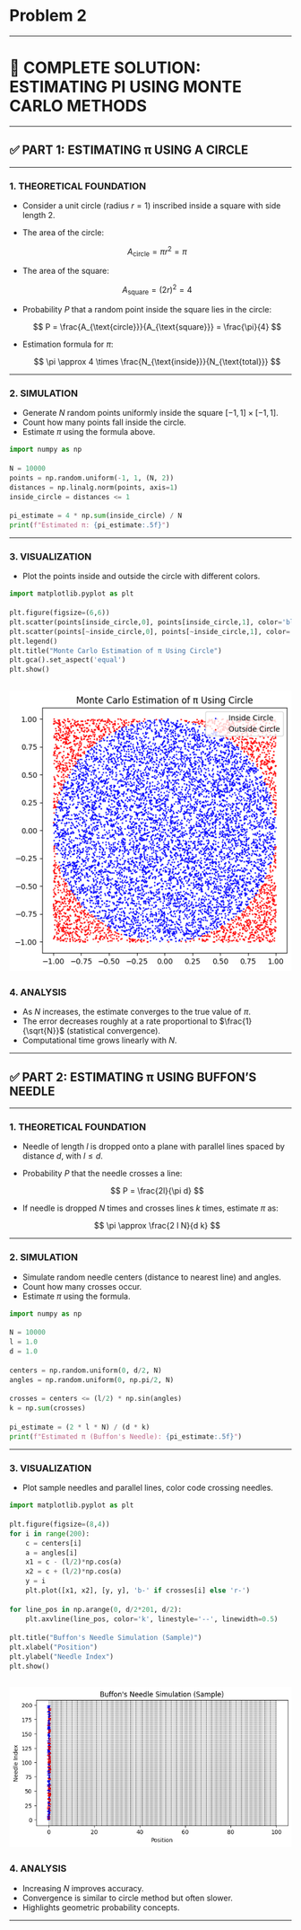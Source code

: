 # Problem 2


---

# 🌟 COMPLETE SOLUTION: ESTIMATING PI USING MONTE CARLO METHODS

---

## ✅ PART 1: ESTIMATING π USING A CIRCLE

---

### 1. THEORETICAL FOUNDATION

* Consider a unit circle (radius $r=1$) inscribed inside a square with side length 2.
* The area of the circle:

  $$
  A_{\text{circle}} = \pi r^2 = \pi
  $$
* The area of the square:

  $$
  A_{\text{square}} = (2r)^2 = 4
  $$
* Probability $P$ that a random point inside the square lies in the circle:

  $$
  P = \frac{A_{\text{circle}}}{A_{\text{square}}} = \frac{\pi}{4}
  $$
* Estimation formula for $\pi$:

  $$
  \pi \approx 4 \times \frac{N_{\text{inside}}}{N_{\text{total}}}
  $$

---

### 2. SIMULATION

* Generate $N$ random points uniformly inside the square $[-1,1] \times [-1,1]$.
* Count how many points fall inside the circle.
* Estimate $\pi$ using the formula above.

```python
import numpy as np

N = 10000
points = np.random.uniform(-1, 1, (N, 2))
distances = np.linalg.norm(points, axis=1)
inside_circle = distances <= 1

pi_estimate = 4 * np.sum(inside_circle) / N
print(f"Estimated π: {pi_estimate:.5f}")
```

---

### 3. VISUALIZATION

* Plot the points inside and outside the circle with different colors.

```python
import matplotlib.pyplot as plt

plt.figure(figsize=(6,6))
plt.scatter(points[inside_circle,0], points[inside_circle,1], color='blue', s=1, label='Inside Circle')
plt.scatter(points[~inside_circle,0], points[~inside_circle,1], color='red', s=1, label='Outside Circle')
plt.legend()
plt.title("Monte Carlo Estimation of π Using Circle")
plt.gca().set_aspect('equal')
plt.show()
```
![alt text](image-9.png)
---

### 4. ANALYSIS

* As $N$ increases, the estimate converges to the true value of $\pi$.
* The error decreases roughly at a rate proportional to $\frac{1}{\sqrt{N}}$ (statistical convergence).
* Computational time grows linearly with $N$.

---

## ✅ PART 2: ESTIMATING π USING BUFFON’S NEEDLE

---

### 1. THEORETICAL FOUNDATION

* Needle of length $l$ is dropped onto a plane with parallel lines spaced by distance $d$, with $l \leq d$.
* Probability $P$ that the needle crosses a line:

  $$
  P = \frac{2l}{\pi d}
  $$
* If needle is dropped $N$ times and crosses lines $k$ times, estimate $\pi$ as:

  $$
  \pi \approx \frac{2 l N}{d k}
  $$

---

### 2. SIMULATION

* Simulate random needle centers (distance to nearest line) and angles.
* Count how many crosses occur.
* Estimate $\pi$ using the formula.

```python
import numpy as np

N = 10000
l = 1.0
d = 1.0

centers = np.random.uniform(0, d/2, N)
angles = np.random.uniform(0, np.pi/2, N)

crosses = centers <= (l/2) * np.sin(angles)
k = np.sum(crosses)

pi_estimate = (2 * l * N) / (d * k)
print(f"Estimated π (Buffon's Needle): {pi_estimate:.5f}")
```

---

### 3. VISUALIZATION

* Plot sample needles and parallel lines, color code crossing needles.

```python
import matplotlib.pyplot as plt

plt.figure(figsize=(8,4))
for i in range(200):
    c = centers[i]
    a = angles[i]
    x1 = c - (l/2)*np.cos(a)
    x2 = c + (l/2)*np.cos(a)
    y = i
    plt.plot([x1, x2], [y, y], 'b-' if crosses[i] else 'r-')

for line_pos in np.arange(0, d/2*201, d/2):
    plt.axvline(line_pos, color='k', linestyle='--', linewidth=0.5)

plt.title("Buffon's Needle Simulation (Sample)")
plt.xlabel("Position")
plt.ylabel("Needle Index")
plt.show()
```
![alt text](image-10.png)
---

### 4. ANALYSIS

* Increasing $N$ improves accuracy.
* Convergence is similar to circle method but often slower.
* Highlights geometric probability concepts.

---

